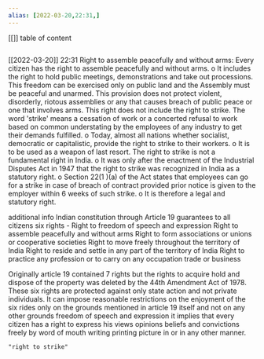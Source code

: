 ```yaml
---
alias: [2022-03-20,22:31,]
---
```

[[]]
table of content
```toc
```

[[2022-03-20]] 22:31
Right to assemble peacefully and without arms: Every citizen has the right to assemble peacefully and without arms.
o It includes the right to hold public meetings, demonstrations and take out processions.
This freedom can be exercised only on public land and the Assembly must be peaceful and unarmed.
This provision does not protect violent, disorderly, riotous assemblies or any that causes breach of public peace or one that involves arms.
This right does not include the right to strike.
The word 'strike' means a cessation of work or a concerted refusal to work based on common understating by the employees of any industry to get their demands fulfilled.
o Today, almost all nations whether socialist, democratic or capitalistic, provide the right to strike to their workers.
o It is to be used as a weapon of last resort.
The right to strike is not a fundamental right in India.
o It was only after the enactment of the Industrial Disputes Act in 1947 that the right to strike was recognized in India as a statutory right.
o Section 22(1 )(a) of the Act states that employees can go for a strike in case of breach of contract provided prior notice is given to the employer within 6 weeks of such strike.
o It is therefore a legal and statutory right.

additional info
Indian constitution through Article 19 guarantees to all citizens six rights -
Right to freedom of speech and expression
Right to assemble peacefully and without arms
Right to form associations or unions or cooperative societies
Right to move freely throughout the territory of India
Right to reside and settle in any part of the territory of India
Right to practice any profession or to carry on any occupation trade or business

Originally article 19 contained 7 rights but the rights to acquire hold and dispose of the property was deleted by the 44th Amendment Act of 1978.
These six rights are protected against only state action and not private individuals.
It can impose reasonable restrictions on the enjoyment of the six rides only on the grounds mentioned in article 19 itself and not on any other grounds
freedom of speech and expression it implies that every citizen has a right to express his views opinions beliefs and convictions freely by word of mouth writing printing picture in or in any other manner.
```query
"right to strike"
```